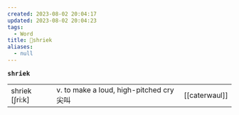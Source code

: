 ```yaml
---
created: 2023-08-02 20:04:17
updated: 2023-08-02 20:04:23
tags:
  - Word
title: 📖shriek
aliases:
  - null
---
```


<pre><strong>shriek</strong></pre>
|   |   |   |
|---|---|---|
|shriek [ʃri:k]|v. to make a loud, high-pitched cry 尖叫|[[caterwaul]]|